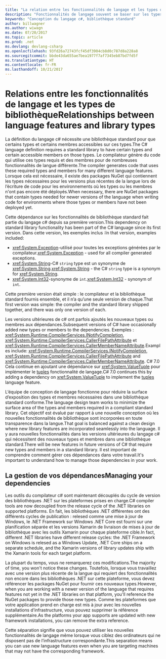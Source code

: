 ```yaml
---
title: "La relation entre les fonctionnalités de langage et les types de bibliothèque | Documents Microsoft"
description: "Fonctionnalités de langage souvent se baser sur les types de bibliothèque pour l’implémentation. Comprendre cette relation."
keywords: "Conception du langage c#, bibliothèque standard"
author: billwagner
ms.author: wiwagn
ms.date: 07/20/2017
ms.topic: article
ms.prod: .net
ms.devlang: devlang-csharp
ms.openlocfilehash: 93fd26a72743fcf45df3904cb8d0c787d8a228a8
ms.sourcegitcommit: bbde43da655ae7bea1977f7af7345eb87bd7fd5f
ms.translationtype: HT
ms.contentlocale: fr-FR
ms.lasthandoff: 10/21/2017
---
```

# <a name="relationships-between-language-features-and-library-types"></a><span data-ttu-id="fdf5b-105">Relations entre les fonctionnalités de langage et les types de bibliothèque</span><span class="sxs-lookup"><span data-stu-id="fdf5b-105">Relationships between language features and library types</span></span>

<span data-ttu-id="fdf5b-106">La définition du langage c# nécessite une bibliothèque standard pour que certains types et certains membres accessibles sur ces types.</span><span class="sxs-lookup"><span data-stu-id="fdf5b-106">The C# language definition requires a standard library to have certain types and certain accessible members on those types.</span></span> <span data-ttu-id="fdf5b-107">Le compilateur génère du code qui utilise ces types requis et des membres pour de nombreuses fonctionnalités de langue différente.</span><span class="sxs-lookup"><span data-stu-id="fdf5b-107">The compiler generates code that uses these required types and members for many different language features.</span></span> <span data-ttu-id="fdf5b-108">Lorsque cela est nécessaire, il existe des packages NuGet qui contiennent les types nécessaires pour les versions plus récentes de la langue lors de l’écriture de code pour les environnements où les types ou les membres n'ont pas encore été déployés.</span><span class="sxs-lookup"><span data-stu-id="fdf5b-108">When necessary, there are NuGet packages that contain types needed for newer versions of the language when writing code for environments where those types or members have not been deployed yet.</span></span>

<span data-ttu-id="fdf5b-109">Cette dépendance sur les fonctionnalités de bibliothèque standard fait partie du langage c# depuis sa première version.</span><span class="sxs-lookup"><span data-stu-id="fdf5b-109">This dependency on standard library functionality has been part of the C# language since its first version.</span></span> <span data-ttu-id="fdf5b-110">Dans cette version, les exemples inclus :</span><span class="sxs-lookup"><span data-stu-id="fdf5b-110">In that version, examples included:</span></span>

* <span data-ttu-id="fdf5b-111"><xref:System.Exception>-utilisé pour toutes les exceptions générées par le compilateur.</span><span class="sxs-lookup"><span data-stu-id="fdf5b-111"><xref:System.Exception> - used for all compiler generated exceptions.</span></span>
* <span data-ttu-id="fdf5b-112"><xref:System.String>-C# `string` type est un synonyme de <xref:System.String>.</span><span class="sxs-lookup"><span data-stu-id="fdf5b-112"><xref:System.String> - the C# `string` type is a synonym for <xref:System.String>.</span></span>
* <span data-ttu-id="fdf5b-113"><xref:System.Int32>-synonyme de `int`.</span><span class="sxs-lookup"><span data-stu-id="fdf5b-113"><xref:System.Int32> - synonym of `int`.</span></span>

<span data-ttu-id="fdf5b-114">Cette première version était simple : le compilateur et la bibliothèque standard fournis ensemble, et il n’a qu’une seule version de chaque.</span><span class="sxs-lookup"><span data-stu-id="fdf5b-114">That first version was simple: the compiler and the standard library shipped together, and there was only one version of each.</span></span>

<span data-ttu-id="fdf5b-115">Les versions ultérieures de c# ont parfois ajoutés les nouveaux types ou membres aux dépendances.</span><span class="sxs-lookup"><span data-stu-id="fdf5b-115">Subsequent versions of C# have occasionally added new types or members to the dependencies.</span></span> <span data-ttu-id="fdf5b-116">Exemples : <xref:System.Runtime.CompilerServices.INotifyCompletion>, <xref:System.Runtime.CompilerServices.CallerFilePathAttribute> et <xref:System.Runtime.CompilerServices.CallerMemberNameAttribute>.</span><span class="sxs-lookup"><span data-stu-id="fdf5b-116">Examples include: <xref:System.Runtime.CompilerServices.INotifyCompletion>, <xref:System.Runtime.CompilerServices.CallerFilePathAttribute> and <xref:System.Runtime.CompilerServices.CallerMemberNameAttribute>.</span></span> <span data-ttu-id="fdf5b-117">C# 7.0 Cela continue en ajoutant une dépendance sur <xref:System.ValueTuple> pour implémenter le [tuples](../tuples.md) fonctionnalité de langage.</span><span class="sxs-lookup"><span data-stu-id="fdf5b-117">C# 7.0 continues this by adding a dependency on <xref:System.ValueTuple> to implement the [tuples](../tuples.md) language feature.</span></span>

<span data-ttu-id="fdf5b-118">L’équipe de conception de langage fonctionne pour réduire la surface d’exposition des types et membres nécessaires dans une bibliothèque standard conforme.</span><span class="sxs-lookup"><span data-stu-id="fdf5b-118">The language design team works to minimize the surface area of the types and members required in a compliant standard library.</span></span> <span data-ttu-id="fdf5b-119">Cet objectif est évalué par rapport à une nouvelle conception où les nouvelles fonctionnalités de bibliothèque sont incorporées en toute transparence dans la langue.</span><span class="sxs-lookup"><span data-stu-id="fdf5b-119">That goal is balanced against a clean design where new library features are incorporated seamlessly into the language.</span></span> <span data-ttu-id="fdf5b-120">Il y aura nouvelles fonctionnalités dans les versions ultérieures du langage c# qui nécessitent des nouveaux types et membres dans une bibliothèque standard.</span><span class="sxs-lookup"><span data-stu-id="fdf5b-120">There will be new features in future versions of C# that require new types and members in a standard library.</span></span> <span data-ttu-id="fdf5b-121">Il est important de comprendre comment gérer ces dépendances dans votre travail.</span><span class="sxs-lookup"><span data-stu-id="fdf5b-121">It's important to understand how to manage those dependencies in your work.</span></span>

## <a name="managing-your-dependencies"></a><span data-ttu-id="fdf5b-122">La gestion de vos dépendances</span><span class="sxs-lookup"><span data-stu-id="fdf5b-122">Managing your dependencies</span></span>

<span data-ttu-id="fdf5b-123">Les outils du compilateur c# sont maintenant découplés du cycle de version des bibliothèques .NET sur les plateformes prises en charge.</span><span class="sxs-lookup"><span data-stu-id="fdf5b-123">C# compiler tools are now decoupled from the release cycle of the .NET libraries on supported platforms.</span></span> <span data-ttu-id="fdf5b-124">En fait, les bibliothèques .NET différentes ont des différents cycles de publication : relesed comme une mise à jour de Windows, le .NET Framework sur Windows .NET Core est fourni sur une planification séparée et les versions Xamarin de livraison de mises à jour de bibliothèque avec les outils Xamarin pour chaque plateforme cible.</span><span class="sxs-lookup"><span data-stu-id="fdf5b-124">In fact, different .NET libraries have different release cycles: the .NET Framework on Windows is relesed as a Windows Update, .NET Core ships on a separate schedule, and the Xamarin versions of library updates ship with the Xamarin tools for each target platform.</span></span>

<span data-ttu-id="fdf5b-125">La plupart du temps, vous ne remarquerez ces modifications.</span><span class="sxs-lookup"><span data-stu-id="fdf5b-125">The majority of time, you won't notice these changes.</span></span> <span data-ttu-id="fdf5b-126">Toutefois, lorsque vous travaillez avec une version plus récente de la langue qui requiert des fonctionnalités non encore dans les bibliothèques .NET sur cette plateforme, vous devez référencer les packages NuGet pour fournir ces nouveaux types.</span><span class="sxs-lookup"><span data-stu-id="fdf5b-126">However, when you are working with a newer version of the language that requires features not yet in the .NET libraries on that platform, you'll reference the NuGet packages to provide those new types.</span></span>
<span data-ttu-id="fdf5b-127">Comme les plateformes que votre application prend en charge est mis à jour avec les nouvelles installations d’infrastructure, vous pouvez supprimer la référence supplémentaire.</span><span class="sxs-lookup"><span data-stu-id="fdf5b-127">As the platforms your app supports are updated with new framework installations, you can remove the extra reference.</span></span>

<span data-ttu-id="fdf5b-128">Cette séparation signifie que vous pouvez utiliser les nouvelles fonctionnalités de langage même lorsque vous ciblez des ordinateurs qui ne disposent pas de l’infrastructure correspondante.</span><span class="sxs-lookup"><span data-stu-id="fdf5b-128">This separation means you can use new language features even when you are targeting machines that may not have the corresponding framework.</span></span>
